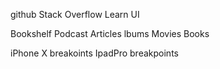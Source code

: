 github
Stack Overflow
Learn UI

Bookshelf
Podcast
Articles
lbums
Movies
Books

iPhone X breakoints
IpadPro breakpoints